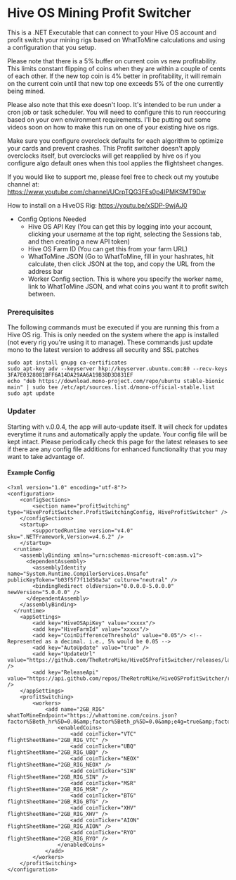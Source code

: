# Hive OS Mining Profit Switcher
This is a .NET Executable that can connect to your Hive OS account and profit switch your mining rigs based on WhatToMine calculations and using a configuration that you setup. 

Please note that there is a 5% buffer on current coin vs new profitability. This limits constant flipping of coins when they are within a couple of cents of each other. If the new top coin is 4% better in profitability, it will remain on the current coin until that new top one exceeds 5% of the one currently being mined.

Please also note that this exe doesn't loop. It's intended to be run under a cron job or task scheduler. You will need to configure this to run reoccuring based on your own environment requirements. I'll be putting out some videos soon on how to make this run on one of your existing hive os rigs.

Make sure you configure overclock defaults for each algorithm to optimize your cards and prevent crashes. This Profit switcher doesn't apply overclocks itself, but overclocks will get reapplied by hive os if you configure algo default ones when this tool applies the flightsheet changes.

If you would like to support me, please feel free to check out my youtube channel at: https://www.youtube.com/channel/UCrpTQG3FEs0p4IPMKSMT9Dw

How to install on a HiveOS Rig: https://youtu.be/xSDP-9wjAJ0

- Config Options Needed
  - Hive OS API Key (You can get this by logging into your account, clicking your username at the top right, selecting the Sessions tab, and then creating a new API token)
  - Hive OS Farm ID (You can get this from your farm URL)
  - WhatToMine JSON (Go to WhatToMine, fill in your hashrates, hit calculate, then click JSON at the top, and copy the URL from the address bar
  - Worker Config section. This is where you specify the worker name, link to WhatToMine JSON, and what coins you want it to profit switch between.
  
### Prerequisites
The following commands must be executed if you are running this from a Hive OS rig. This is only needed on the system where the app is installed (not every rig you're using it to manage). These commands just update mono to the latest version to address all security and SSL patches
```
sudo apt install gnupg ca-certificates
sudo apt-key adv --keyserver hkp://keyserver.ubuntu.com:80 --recv-keys 3FA7E0328081BFF6A14DA29AA6A19B38D3D831EF
echo "deb https://download.mono-project.com/repo/ubuntu stable-bionic main" | sudo tee /etc/apt/sources.list.d/mono-official-stable.list
sudo apt update
```

### Updater
Starting with v.0.0.4, the app will auto-update itself. It will check for updates everytime it runs and automatically apply the update. Your config file will be kept intact. Please periodically check this page for the latest releases to see if there are any config file additions for enhanced functionality that you may want to take advantage of.

#### Example Config
```
<?xml version="1.0" encoding="utf-8"?>
<configuration>
	<configSections>
		<section name="profitSwitching" type="HiveProfitSwitcher.ProfitSwitchingConfig, HiveProfitSwitcher" />
	</configSections>
    <startup> 
        <supportedRuntime version="v4.0" sku=".NETFramework,Version=v4.6.2" />
    </startup>
  <runtime>
    <assemblyBinding xmlns="urn:schemas-microsoft-com:asm.v1">
      <dependentAssembly>
        <assemblyIdentity name="System.Runtime.CompilerServices.Unsafe" publicKeyToken="b03f5f7f11d50a3a" culture="neutral" />
        <bindingRedirect oldVersion="0.0.0.0-5.0.0.0" newVersion="5.0.0.0" />
      </dependentAssembly>
    </assemblyBinding>
  </runtime>
	<appSettings>
		<add key="HiveOSApiKey" value="xxxxx"/>
		<add key="HiveFarmId" value="xxxxx"/>
		<add key="CoinDifferenceThreshold" value="0.05"/> <!-- Represented as a decimal. i.e., 5% would be 0.05 -->
		<add key="AutoUpdate" value="true" />
		<add key="UpdateUrl" value="https://github.com/TheRetroMike/HiveOSProfitSwitcher/releases/latest/download/HiveProfitSwitcher.zip" />
		<add key="ReleaseApi" value="https://api.github.com/repos/TheRetroMike/HiveOSProfitSwitcher/releases/latest" />
	</appSettings>
	<profitSwitching>
		<workers>
			<add name="2GB_RIG" whatToMineEndpoint="https://whattomine.com/coins.json?factor%5Beth_hr%5D=0.0&amp;factor%5Beth_p%5D=0.0&amp;e4g=true&amp;factor%5Be4g_hr%5D=122.8&amp;factor%5Be4g_p%5D=370.0&amp;zh=true&amp;factor%5Bzh_hr%5D=96.0&amp;factor%5Bzh_p%5D=358.0&amp;cnh=true&amp;factor%5Bcnh_hr%5D=2500.0&amp;factor%5Bcnh_p%5D=285.0&amp;cng=true&amp;factor%5Bcng_hr%5D=2774.0&amp;factor%5Bcng_p%5D=365.0&amp;cnf=true&amp;factor%5Bcnf_hr%5D=7700.0&amp;factor%5Bcnf_p%5D=340.0&amp;factor%5Bcx_hr%5D=0.0&amp;factor%5Bcx_p%5D=0.0&amp;eqa=true&amp;factor%5Beqa_hr%5D=400.0&amp;factor%5Beqa_p%5D=315.0&amp;factor%5Bcc_hr%5D=999.0&amp;factor%5Bcc_p%5D=0.0&amp;factor%5Bcr29_hr%5D=999.0&amp;factor%5Bcr29_p%5D=0.0&amp;factor%5Bct31_hr%5D=1.4&amp;factor%5Bct31_p%5D=440.0&amp;factor%5Bct32_hr%5D=0.4&amp;factor%5Bct32_p%5D=440.0&amp;factor%5Beqb_hr%5D=58.0&amp;factor%5Beqb_p%5D=480.0&amp;factor%5Brmx_hr%5D=1560.0&amp;factor%5Brmx_p%5D=320.0&amp;factor%5Bns_hr%5D=2800.0&amp;factor%5Bns_p%5D=560.0&amp;factor%5Bal_hr%5D=222.0&amp;factor%5Bal_p%5D=440.0&amp;factor%5Bops_hr%5D=0.0&amp;factor%5Bops_p%5D=0.0&amp;factor%5Beqz_hr%5D=999.0&amp;factor%5Beqz_p%5D=440.0&amp;factor%5Bzlh_hr%5D=50.0&amp;factor%5Bzlh_p%5D=400.0&amp;kpw=true&amp;factor%5Bkpw_hr%5D=48.6&amp;factor%5Bkpw_p%5D=321.0&amp;factor%5Bppw_hr%5D=31.2&amp;factor%5Bppw_p%5D=520.0&amp;x25x=true&amp;factor%5Bx25x_hr%5D=2.68&amp;factor%5Bx25x_p%5D=191.0&amp;factor%5Bfpw_hr%5D=0.0&amp;factor%5Bfpw_p%5D=0.0&amp;vh=true&amp;factor%5Bvh_hr%5D=2.6&amp;factor%5Bvh_p%5D=391.0&amp;factor%5Bcost%5D=0.1&amp;factor%5Bcost_currency%5D=USD&amp;sort=Profitability24&amp;volume=0&amp;revenue=24h&amp;factor%5Bexchanges%5D%5B%5D=&amp;factor%5Bexchanges%5D%5B%5D=binance&amp;factor%5Bexchanges%5D%5B%5D=bitfinex&amp;factor%5Bexchanges%5D%5B%5D=bitforex&amp;factor%5Bexchanges%5D%5B%5D=bittrex&amp;factor%5Bexchanges%5D%5B%5D=coinex&amp;factor%5Bexchanges%5D%5B%5D=dove&amp;factor%5Bexchanges%5D%5B%5D=exmo&amp;factor%5Bexchanges%5D%5B%5D=gate&amp;factor%5Bexchanges%5D%5B%5D=graviex&amp;factor%5Bexchanges%5D%5B%5D=hitbtc&amp;factor%5Bexchanges%5D%5B%5D=hotbit&amp;factor%5Bexchanges%5D%5B%5D=ogre&amp;factor%5Bexchanges%5D%5B%5D=poloniex&amp;factor%5Bexchanges%5D%5B%5D=stex&amp;dataset=Main">
				<enabledCoins>
					<add coinTicker="VTC" flightSheetName="2GB_RIG_VTC" />
					<add coinTicker="UBQ" flightSheetName="2GB_RIG_UBQ" />
					<add coinTicker="NEOX" flightSheetName="2GB_RIG_NEOX" />
					<add coinTicker="SIN" flightSheetName="2GB_RIG_SIN" />
					<add coinTicker="MSR" flightSheetName="2GB_RIG_MSR" />
					<add coinTicker="BTG" flightSheetName="2GB_RIG_BTG" />
					<add coinTicker="XHV" flightSheetName="2GB_RIG_XHV" />
					<add coinTicker="AION" flightSheetName="2GB_RIG_AION" />
					<add coinTicker="RYO" flightSheetName="2GB_RIG_RYO" />
				</enabledCoins>
			</add>
		</workers>
	</profitSwitching>
</configuration>
```
